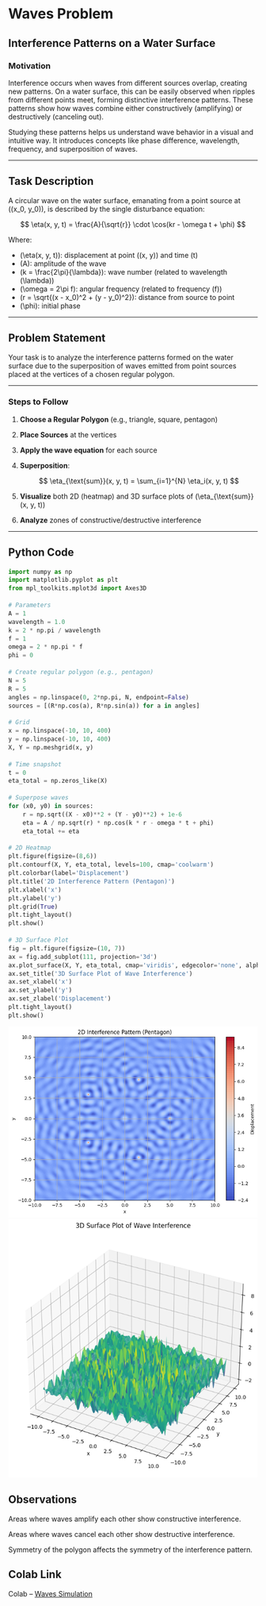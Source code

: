 # Waves Problem 

## Interference Patterns on a Water Surface

### Motivation

Interference occurs when waves from different sources overlap, creating new patterns. On a water surface, this can be easily observed when ripples from different points meet, forming distinctive interference patterns. These patterns show how waves combine either constructively (amplifying) or destructively (canceling out).

Studying these patterns helps us understand wave behavior in a visual and intuitive way. It introduces concepts like phase difference, wavelength, frequency, and superposition of waves.

---

## Task Description

A circular wave on the water surface, emanating from a point source at \((x_0, y_0)\), is described by the single disturbance equation:

$$
\eta(x, y, t) = \frac{A}{\sqrt{r}} \cdot \cos(kr - \omega t + \phi)
$$

Where:

- \(\eta(x, y, t)\): displacement at point \((x, y)\) and time \(t\)  
- \(A\): amplitude of the wave  
- \(k = \frac{2\pi}{\lambda}\): wave number (related to wavelength \(\lambda\))  
- \(\omega = 2\pi f\): angular frequency (related to frequency \(f\))  
- \(r = \sqrt{(x - x_0)^2 + (y - y_0)^2}\): distance from source to point  
- \(\phi\): initial phase

---

## Problem Statement

Your task is to analyze the interference patterns formed on the water surface due to the superposition of waves emitted from point sources placed at the vertices of a chosen regular polygon.

---

### Steps to Follow

1. **Choose a Regular Polygon** (e.g., triangle, square, pentagon)  
2. **Place Sources** at the vertices  
3. **Apply the wave equation** for each source  
4. **Superposition**:

   $$
   \eta_{\text{sum}}(x, y, t) = \sum_{i=1}^{N} \eta_i(x, y, t)
   $$

5. **Visualize** both 2D (heatmap) and 3D surface plots of \(\eta_{\text{sum}}(x, y, t)\)  
6. **Analyze** zones of constructive/destructive interference

---

## Python Code

```python
import numpy as np
import matplotlib.pyplot as plt
from mpl_toolkits.mplot3d import Axes3D

# Parameters
A = 1
wavelength = 1.0
k = 2 * np.pi / wavelength
f = 1
omega = 2 * np.pi * f
phi = 0

# Create regular polygon (e.g., pentagon)
N = 5
R = 5
angles = np.linspace(0, 2*np.pi, N, endpoint=False)
sources = [(R*np.cos(a), R*np.sin(a)) for a in angles]

# Grid
x = np.linspace(-10, 10, 400)
y = np.linspace(-10, 10, 400)
X, Y = np.meshgrid(x, y)

# Time snapshot
t = 0
eta_total = np.zeros_like(X)

# Superpose waves
for (x0, y0) in sources:
    r = np.sqrt((X - x0)**2 + (Y - y0)**2) + 1e-6
    eta = A / np.sqrt(r) * np.cos(k * r - omega * t + phi)
    eta_total += eta

# 2D Heatmap
plt.figure(figsize=(8,6))
plt.contourf(X, Y, eta_total, levels=100, cmap='coolwarm')
plt.colorbar(label='Displacement')
plt.title('2D Interference Pattern (Pentagon)')
plt.xlabel('x')
plt.ylabel('y')
plt.grid(True)
plt.tight_layout()
plt.show()

# 3D Surface Plot
fig = plt.figure(figsize=(10, 7))
ax = fig.add_subplot(111, projection='3d')
ax.plot_surface(X, Y, eta_total, cmap='viridis', edgecolor='none', alpha=0.85)
ax.set_title('3D Surface Plot of Wave Interference')
ax.set_xlabel('x')
ax.set_ylabel('y')
ax.set_zlabel('Displacement')
plt.tight_layout()
plt.show()
```
![alt text](image.png)
![alt text](image-1.png)
## Observations
Areas where waves amplify each other show constructive interference.

 Areas where waves cancel each other show destructive interference.

 Symmetry of the polygon affects the symmetry of the interference pattern.

## Colab Link
Colab – [Waves Simulation](https://colab.research.google.com/drive/1UnVcdo-jVKDDhnNkeHCr0dmhppP3l8BJ?usp=sharing)
